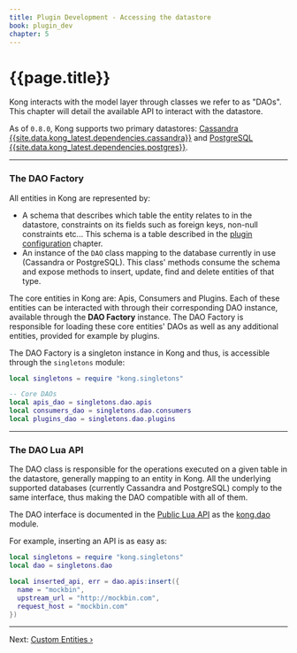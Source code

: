 ```yaml
---
title: Plugin Development - Accessing the datastore
book: plugin_dev
chapter: 5
---
```


# {{page.title}}

Kong interacts with the model layer through classes we refer to as "DAOs". This chapter will detail the available API to interact with the datastore.

As of `0.8.0`, Kong supports two primary datastores: [Cassandra {{site.data.kong_latest.dependencies.cassandra}}](http://cassandra.apache.org/) and [PostgreSQL {{site.data.kong_latest.dependencies.postgres}}](http://www.postgresql.org/).

---

### The DAO Factory

All entities in Kong are represented by:

- A schema that describes which table the entity relates to in the datastore, constraints on its fields such as foreign keys, non-null constraints etc... This schema is a table described in the [plugin configuration]({{page.book.chapters.plugin-configuration}}) chapter.
- An instance of the `DAO` class mapping to the database currently in use (Cassandra or PostgreSQL). This class' methods consume the schema and expose methods to insert, update, find and delete entities of that type.

The core entities in Kong are: Apis, Consumers and Plugins. Each of these entities can be interacted with through their corresponding DAO instance, available through the **DAO Factory** instance. The DAO Factory is responsible for loading these core entities' DAOs as well as any additional entities, provided for example by plugins.

The DAO Factory is a singleton instance in Kong and thus, is accessible through the `singletons` module:

```lua
local singletons = require "kong.singletons"

-- Core DAOs
local apis_dao = singletons.dao.apis
local consumers_dao = singletons.dao.consumers
local plugins_dao = singletons.dao.plugins
```

---

### The DAO Lua API

The DAO class is responsible for the operations executed on a given table in the datastore, generally mapping to an entity in Kong. All the underlying supported databases (currently Cassandra and PostgreSQL) comply to the same interface, thus making the DAO compatible with all of them.

The DAO interface is documented in the [Public Lua API][public interface] as the [kong.dao] module.

For example, inserting an API is as easy as:

```lua
local singletons = require "kong.singletons"
local dao = singletons.dao

local inserted_api, err = dao.apis:insert({
  name = "mockbin",
  upstream_url = "http://mockbin.com",
  request_host = "mockbin.com"
})
```

---

Next: [Custom Entities &rsaquo;]({{page.book.next}})

[kong.dao]: /docs/{{page.kong_version}}/lua-reference/modules/kong.dao
[public interface]: /docs/{{page.kong_version}}/lua-reference/modules/kong.dao.cassandra.base_dao/#Public_interface
